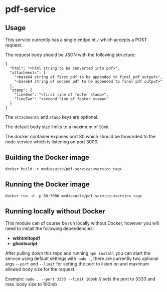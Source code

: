 # pdf-service

## Usage

This service currently has a single endpoint `/` which accepts a POST request.

The request body should be JSON with the following structure:
```
{
  "html": "<html string to be converted into pdf>",
  "attachments": [
    "<base64 string of first pdf to be appended to final pdf output>",
    "<base64 string of second pdf to be appended to final pdf output>"
  ],
  "stamp": {
    "lineOne": "<first line of footer stamp>",
    "lineTwo": "<second line of footer stamp>"
  }
}
```
The `attachments` and `stamp` keys are optional.

The default body size limits to a maximum of `50mb`.

The docker container exposes port 80 which should be forwarded to the node service which is listening on port 3000.

## Building the Docker image

`docker build -t mediasuite/pdf-service:<version_tag> .`

## Running the Docker image

`docker run -d -p 80:3000 mediasuite/pdf-service:<version_tag>`

## Running locally without Docker

This module can of course be run locally without Docker, however you will need to install the following dependencies:

 - **wkhtmltopdf**
 - **ghostscript**

After pulling down this repo and running `npm install` you can start the service using default settings with `node .`, there are currently two optional args `--port` and `--limit` for setting the port to listen on and maximum allowed body size for the request.

Example: `node . --port 3333 --limit 100mb` // sets the port to 3333 and max. body size to 100mb
